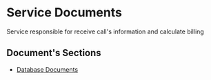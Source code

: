 # Service Documents
Service responsible for receive call's information and calculate billing

## Document's Sections

* [Database Documents](database/README.md)
